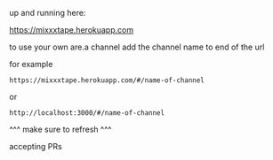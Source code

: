 up and running here:

https://mixxxtape.herokuapp.com

to use your own are.a channel add the channel name to end of the url

for example

```https://mixxxtape.herokuapp.com/#/name-of-channel```

or

```http://localhost:3000/#/name-of-channel```


^^^ make sure to refresh ^^^

accepting PRs
